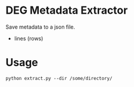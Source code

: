 # DEG Metadata Extractor

Save metadata to a json file.

* lines (rows)


# Usage
```
python extract.py --dir /some/directory/
```
